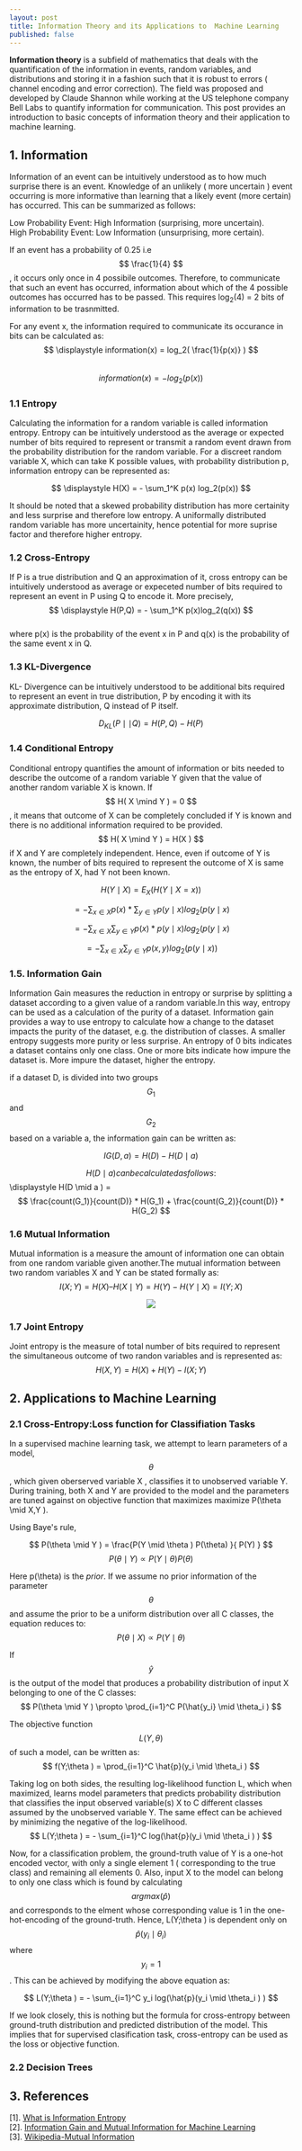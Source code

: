 ```yaml
---
layout: post
title: Information Theory and its Applications to  Machine Learning
published: false  
---
```


**Information theory**  is a subfield of mathematics that deals with the quantification of the information in events, random variables, and distributions and storing it in a fashion such that it is robust to errors ( channel encoding and error correction). The field was proposed and developed by Claude Shannon while working at the US telephone company Bell Labs to quantify information for communication. This post provides an introduction to basic concepts of information theory and their application to machine learning.  

## 1. Information
Information of an event can be intuitively understood as to how much surprise there is an event. Knowledge of an unlikely ( more uncertain ) event occurring is more informative  than learning that a likely event (more certain)  has occurred. This can be summarized as follows:  

Low Probability Event: High Information (surprising, more uncertain).  
High Probability Event: Low Information (unsurprising, more certain).

If an event has a probability of 0.25 i.e $$ \frac{1}{4} $$, it occurs only once in 4 possibile outcomes. Therefore, to communicate that such an event has occurred, information about which of the 4 possible outcomes has occurred has to be passed. This requires log<sub>2</sub>(4) = 2 bits of information to be trasnmitted.
    
For any event x, the information required to communicate its occurance in bits can be calculated as:    
$$ \displaystyle information(x) =  log_2( \frac{1}{p(x)} ) $$  
$$ information(x) =  -log_2(p(x)) $$    
  
### 1.1 Entropy
Calculating the information for a random variable is called information entropy. Entropy can be intuitively understood as the average or expected number of bits required to represent or transmit a random event drawn from the probability distribution for the random variable. For a discreet random variable X, which can take K possible values, with probability distribution p, information entropy can be represented as:  

$$ \displaystyle H(X) =  - \sum_1^K p(x) log_2(p(x)) $$ 

It should be noted that a skewed probability distribution has more certainity and less surprise and therefore low entropy. A uniformally distributed random variable has more uncertainity, hence potential for more suprise factor and therefore higher entropy.

### 1.2 Cross-Entropy
If P is a true distribution and Q an approximation of it, cross entropy can be intuitively understood as  average or expeceted number of bits required to represent an event in P using Q to encode it. More precisely,    
$$ \displaystyle H(P,Q) = - \sum_1^K p(x)log_2(q(x)) $$  
where p(x) is the probability of the event x in P and q(x) is the probability of the same event x in Q.  
  
###  1.3 KL-Divergence

KL- Divergence can be intuitively understood to be additional bits required to represent an event in true distribution, P by encoding it with its approximate distribution, Q instead of P itself.  
  
$$ D_{KL}(P \mid \mid Q ) =  H(P,Q) - H(P) $$

### 1.4 Conditional Entropy  
Conditional entropy quantifies the  amount of information or bits needed to describe the outcome of a random variable Y given that the value of another random variable X is known. If $$ H( X \mind Y ) = 0 $$, it means that outcome of X can be completely concluded if Y is known and there is no additional information required to be provided.
$$ H( X \mind Y ) = H(X ) $$ if X and Y are completely independent. Hence, even if outcome of Y is known, the number of bits required to represent the outcome of X is same as the entropy of X, had Y not been known.

$$ H(Y \mid X ) = E_X(H(Y \mid X=x) ) $$  
  
$$ = - \sum_{x \in X } p(x)* \sum_{y \in Y } p(y \mid x ) log_2( p(y \mid x ) $$  
   
$$ = - \sum_{x \in X } \sum_{y \in Y } p(x)*  p(y \mid x ) log_2( p(y \mid x ) $$   
  
$$ = - \sum_{x \in X } \sum_{y \in Y } p(x,y) log_2( p(y \mid x ) ) $$   
  


 
### 1.5. Information Gain
Information Gain measures the reduction in entropy or surprise by splitting a dataset according to a given value of a random variable.In this way, entropy can be used as a calculation of the purity of a dataset.  Information gain provides a way to use entropy to calculate how a change to the dataset impacts the purity of the dataset, e.g. the distribution of classes. A smaller entropy suggests more purity or less surprise. An entropy of 0 bits indicates a dataset contains only one class. One or more bits indicate how impure the dataset is. More impure the dataset, higher the entropy.  
  
if a dataset D, is divided into two groups $$ G_1 $$ and $$ G_2 $$ based on a variable a, the information gain can be written as: 
  
$$ IG(D, a) = H(D) - H(D \mid a ) $$  
  
$$ H(D \mid a ) can be calculated as follows:
$$ \displaystyle H(D \mid a )  = $$  \frac{count(G_1)}{count(D)} * H(G_1) + \frac{count(G_2)}{count(D)} * H(G_2) $$  
  
### 1.6 Mutual Information  
Mutual information is a measure the amount of information one can obtain from one random variable given another.The mutual information between two random variables X and Y can be stated formally as:  
$$ I (X; Y ) = H(X) – H(X \mid Y) = H(Y) -  H(Y \mid X) = I ( Y; X ) $$

<p align="center">
  <img src="../images/MI.jpg"> <br> 
</p> 

### 1.7 Joint Entropy  
Joint entropy is the measure of total number of bits required to represent the simultaneous outcome of two randon variables and is represented as:
$$ H(X,Y) = H(X) + H(Y) - I(X;Y) $$  
  
## 2. Applications to Machine Learning

### 2.1 Cross-Entropy:Loss function for Classifiation Tasks 

In a supervised machine learning task, we attempt to learn parameters of a model, $$ \theta $$,  which given oberserved variable X , classifies it to unobserved variable  Y.
During training, both X and Y are provided to the model and the parameters are tuned against on objective function that maximizes maximize P(\theta \mid X,Y ).   

Using Baye's rule,  

$$ P(\theta \mid Y ) = \frac{P(Y \mid \theta ) P(\theta) }{ P(Y) }  $$
$$ P(\theta \mid Y ) \propto P(Y \mid \theta ) P(\theta) $$

Here p(\theta) is the *prior*. If we assume no prior information of the parameter $$ \theta $$ and assume the prior to be a uniform distribution over all C classes, the equation reduces to:  
$$ P(\theta \mid X ) \propto P(Y \mid \theta ) $$    
  
If $$ \hat{y} $$ is the output of the model that produces a probability distribution of input X belonging to one of the C classes:  
$$ P(\theta \mid Y ) \propto \prod_{i=1}^C P(\hat{y_i} \mid \theta_i ) $$  
  
The  objective function $$ L(Y,\theta) $$  of such a model, can be written as:     
$$ f(Y;\theta ) = \prod_{i=1}^C \hat{p}(y_i \mid \theta_i ) $$  
  
Taking log on both sides, the resulting log-likelihood function L, which when maximized, learns model parameters that predicts probability distribution that classifies the input observed variable(s) X to C different classes assumed  by the unobserved variable Y. The same effect can be achieved by minimizing the negative of the log-likelihood.    
$$ L(Y;\theta ) = - \sum_{i=1}^C  log(\hat{p}(y_i \mid \theta_i ) ) $$ 

Now, for a classification problem, the ground-truth value of Y is a one-hot encoded vector, with only a single element 1 ( corresponding to the true class) and remaining all elements 0. Also, input X to the model can belong to only one class which is found by calculating  $$ argmax(\hat{p}) $$ and corresponds to the elment whose corresponding value is 1 in the one-hot-encoding of the ground-truth. Hence,  L(Y;\theta ) is dependent only on $$ \hat{p}(y_i \mid \theta_i ) $$ where $$ y_i = 1 $$.  This can be achieved by modifying the above equation as:  

$$ L(Y;\theta ) = - \sum_{i=1}^C  y_i log(\hat{p}(y_i \mid \theta_i ) ) $$ 

If we look closely, this is nothing but the formula for cross-entropy between ground-truth distribution and predicted distribution of the model. This implies that for supervised clasification task, cross-entropy can be used as the loss or objective function. 


### 2.2 Decision Trees


## 3. References  
[1]. [What is Information Entropy](https://machinelearningmastery.com/what-is-information-entropy/)    
[2]. [Information Gain and Mutual Information for Machine Learning](https://machinelearningmastery.com/information-gain-and-mutual-information/)    
[3]. [Wikipedia-Mutual Information](https://en.wikipedia.org/wiki/Mutual_information)  
